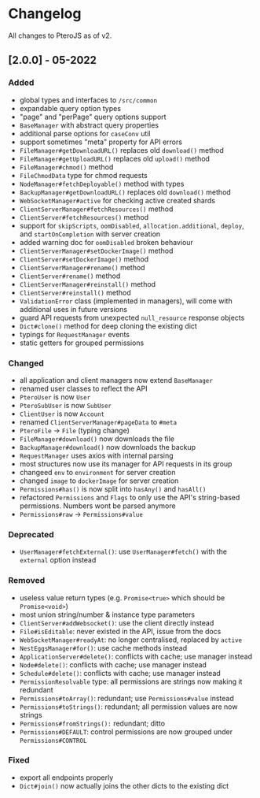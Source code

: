 # Changelog
All changes to PteroJS as of v2.

## [2.0.0] - 05-2022
### Added
- global types and interfaces to `/src/common`
- expandable query option types
- "page" and "perPage" query options support
- `BaseManager` with abstract query properties
- additional parse options for `caseConv` util
- support sometimes "meta" property for API errors
- `FileManager#getDownloadURL()` replaces old `download()` method
- `FileManager#getUploadURL()` replaces old `upload()` method
- `FileManager#chmod()` method
- `FileChmodData` type for chmod requests
- `NodeManager#fetchDeployable()` method with types
- `BackupManager#getDownloadURL()` replaces old `download()` method
- `WebSocketManager#active` for checking active created shards
- `ClientServerManager#fetchResources()` method
- `ClientServer#fetchResources()` method
- support for `skipScripts`, `oomDisabled`, `allocation.additional`, `deploy`, and `startOnCompletion` with server creation
- added warning doc for `oomDisabled` broken behaviour
- `ClientServerManager#setDockerImage()` method
- `ClientServer#setDockerImage()` method
- `ClientServerManager#rename()` method
- `ClientServer#rename()` method
- `ClientServerManager#reinstall()` method
- `ClientServer#reinstall()` method
- `ValidationError` class (implemented in managers), will come with additional uses in future versions
- guard API requests from unexpected `null_resource` response objects
- `Dict#clone()` method for deep cloning the existing dict
- typings for `RequestManager` events
- static getters for grouped permissions

### Changed
- all application and client managers now extend `BaseManager`
- renamed user classes to reflect the API
- `PteroUser` is now `User`
- `PteroSubUser` is now `SubUser`
- `ClientUser` is now `Account`
- renamed `ClientServerManager#pageData` to `#meta`
- `PteroFile` -> `File` (typing change)
- `FileManager#download()` now downloads the file
- `BackupManager#download()` now downloads the backup
- `RequestManager` uses axios with internal parsing
- most structures now use its manager for API requests in its group
- changeed `env` to `environment` for server creation
- changed `image` to `dockerImage` for server creation
- `Permissions#has()` is now split into `hasAny()` and `hasAll()`
- refactored `Permissions` and `Flags` to only use the API's string-based permissions. Numbers wont be parsed anymore
- `Permissions#raw` -> `Permissions#value`

### Deprecated
- `UserManager#fetchExternal()`: use `UserManager#fetch()` with the `external` option instead

### Removed
- useless value return types (e.g. `Promise<true>` which should be `Promise<void>`)
- most union string/number & instance type parameters
- `ClientServer#addWebsocket()`: use the client directly instead
- `File#isEditable`: never existed in the API, issue from the docs
- `WebSocketManager#readyAt`: no longer centralised, replaced by `active`
- `NestEggsManager#for()`: use cache methods instead
- `ApplicationServer#delete()`: conflicts with cache; use manager instead
- `Node#delete()`: conflicts with cache; use manager instead
- `Schedule#delete()`: conflicts with cache; use manager instead
- `PermissionResolvable` type: all permissions are strings now making it redundant
- `Permissions#toArray()`: redundant; use `Permissions#value` instead
- `Permissions#toStrings()`: redundant; all permission values are now strings
- `Permissions#fromStrings():` redundant; ditto
- `Permissions#DEFAULT`: control permissions are now grouped under `Permissions#CONTROL`

### Fixed
- export all endpoints properly
- `Dict#join()` now actually joins the other dicts to the existing dict
